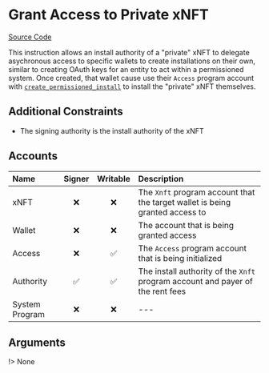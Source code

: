 # Grant Access to Private xNFT

[Source Code](https://github.com/coral-xyz/xnft/blob/master/programs/xnft/src/instructions/grant_access.rs)

This instruction allows an install authority of a "private" xNFT to delegate asychronous access to specific wallets to create installations on their own, similar to creating OAuth keys for an entity to act within a permissioned system. Once created, that wallet cause use their `Access` program account with [`create_permissioned_install`](/instructions/create-a-permissioned-install.md) to install the "private" xNFT themselves.

## Additional Constraints

- The signing authority is the install authority of the xNFT

## Accounts

| Name           | Signer | Writable | Description                                                                    |
| :------------- | :----: | :------: | :----------------------------------------------------------------------------- |
| xNFT           |   ❌   |    ❌    | The `Xnft` program account that the target wallet is being granted access to   |
| Wallet         |   ❌   |    ❌    | The account that is being granted access                                       |
| Access         |   ❌   |    ✅    | The `Access` program account that is being initialized                         |
| Authority      |   ✅   |    ✅    | The install authority of the `Xnft` program account and payer of the rent fees |
| System Program |   ❌   |    ❌    | ---                                                                            |

## Arguments

!> None
